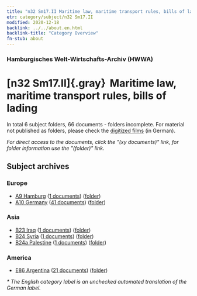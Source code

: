 ```yaml
---
title: "n32 Sm17.II Maritime law, maritime transport rules, bills of lading"
etr: category/subject/n32 Sm17.II
modified: 2020-12-18
backlink: ../../about.en.html
backlink-title: "Category Overview"
fn-stub: about
---
```


### Hamburgisches Welt-Wirtschafts-Archiv (HWWA)
# [n32 Sm17.II]{.gray}&#8201; Maritime law, maritime transport rules, bills of lading&#160; 





In total 6 subject folders, 66 documents - folders incomplete.
For material not published as folders, please check the [digitized films](/film/h1_sh) (in German).

_For direct access to the documents, click the "(xy documents)" link, for folder information use the "(folder)" link._

## Subject archives



### Europe

- [A9 Hamburg](../../../geo/about.en.html#A9) (<a href="https://dfg-viewer.de/show/?tx_dlf[id]=https://pm20.zbw.eu/mets/sh/1409xx/140905/1455xx/145589/public.mets.en.xml" target="_blank">1 documents</a>) ([folder](http://purl.org/pressemappe20/folder/sh/140905,145589))
- [A10 Germany](../../../geo/about.en.html#A10) (<a href="https://dfg-viewer.de/show/?tx_dlf[id]=https://pm20.zbw.eu/mets/sh/1261xx/126128/1455xx/145589/public.mets.en.xml" target="_blank">41 documents</a>) ([folder](http://purl.org/pressemappe20/folder/sh/126128,145589))

### Asia

- [B23 Iraq](../../../geo/about.en.html#B23) (<a href="https://dfg-viewer.de/show/?tx_dlf[id]=https://pm20.zbw.eu/mets/sh/1411xx/141113/1455xx/145589/public.mets.en.xml" target="_blank">1 documents</a>) ([folder](http://purl.org/pressemappe20/folder/sh/141113,145589))
- [B24 Syria](../../../geo/about.en.html#B24) (<a href="https://dfg-viewer.de/show/?tx_dlf[id]=https://pm20.zbw.eu/mets/sh/1411xx/141114/1455xx/145589/public.mets.en.xml" target="_blank">1 documents</a>) ([folder](http://purl.org/pressemappe20/folder/sh/141114,145589))
- [B24a Palestine](../../../geo/about.en.html#B24a) (<a href="https://dfg-viewer.de/show/?tx_dlf[id]=https://pm20.zbw.eu/mets/sh/1411xx/141115/1455xx/145589/public.mets.en.xml" target="_blank">1 documents</a>) ([folder](http://purl.org/pressemappe20/folder/sh/141115,145589))

### America

- [E86 Argentina](../../../geo/about.en.html#E86) (<a href="https://dfg-viewer.de/show/?tx_dlf[id]=https://pm20.zbw.eu/mets/sh/1416xx/141692/1455xx/145589/public.mets.en.xml" target="_blank">21 documents</a>) ([folder](http://purl.org/pressemappe20/folder/sh/141692,145589))


_* The English category label is an unchecked automated translation of the German label._

